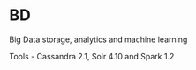 # BD
Big Data storage, analytics and machine learning

Tools - Cassandra 2.1, Solr 4.10 and Spark 1.2
